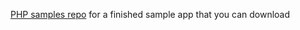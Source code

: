 [PHP samples repo](https://github.com/okta/samples-php/tree/develop/resource-server) for a finished sample app that you can download
